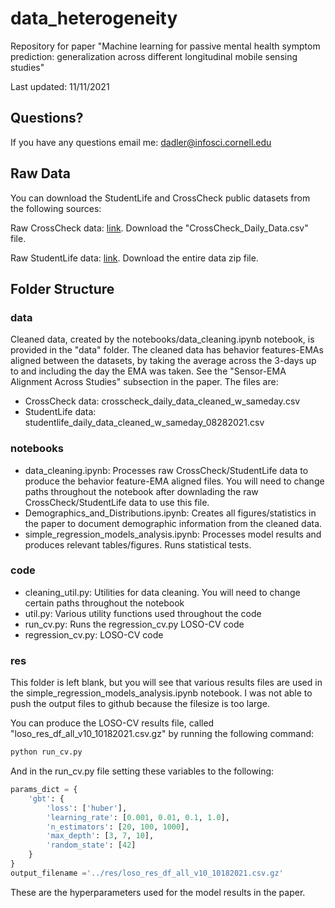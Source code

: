 # data_heterogeneity

Repository for paper "Machine learning for passive mental health symptom prediction: generalization across different longitudinal mobile sensing studies"

Last updated: 11/11/2021

## Questions?

If you have any questions email me: dadler@infosci.cornell.edu

## Raw Data

You can download the StudentLife and CrossCheck public datasets from the following sources:

Raw CrossCheck data: [link](https://cornell.app.box.com/s/rkx46bgv36lkmo2eu349ka95senn48gh). Download the "CrossCheck_Daily_Data.csv" file.

Raw StudentLife data: [link](https://studentlife.cs.dartmouth.edu/). Download the entire data zip file.

## Folder Structure

### data

Cleaned data, created by the notebooks/data_cleaning.ipynb notebook, is provided in the "data" folder. The cleaned data has behavior features-EMAs aligned between the datasets, by taking the average across the 3-days up to and including the day the EMA was taken. See the "Sensor-EMA Alignment Across Studies" subsection in the paper. The files are:

* CrossCheck data: crosscheck_daily_data_cleaned_w_sameday.csv
* StudentLife data: studentlife_daily_data_cleaned_w_sameday_08282021.csv

### notebooks

* data_cleaning.ipynb: Processes raw CrossCheck/StudentLife data to produce the behavior feature-EMA aligned files. You will need to change paths throughout the notebook after downlading the raw CrossCheck/StudentLife data to use this file.
* Demographics_and_Distributions.ipynb: Creates all figures/statistics in the paper to document demographic information from the cleaned data.
* simple_regression_models_analysis.ipynb: Processes model results and produces relevant tables/figures. Runs statistical tests.

### code

* cleaning_util.py: Utilities for data cleaning. You will need to change certain paths throughout the notebook 
* util.py: Various utility functions used throughout the code
* run_cv.py: Runs the regression_cv.py LOSO-CV code
* regression_cv.py: LOSO-CV code

### res

This folder is left blank, but you will see that various results files are used in the simple_regression_models_analysis.ipynb notebook. I was not able to push the output files to github because the filesize is too large.

You can produce the LOSO-CV results file, called "loso_res_df_all_v10_10182021.csv.gz" by running the following command:

```bash
python run_cv.py
```

And in the run_cv.py file setting these variables to the following:

```python
params_dict = {
    'gbt': {
        'loss': ['huber'],
        'learning_rate': [0.001, 0.01, 0.1, 1.0],
        'n_estimators': [20, 100, 1000],
        'max_depth': [3, 7, 10],
        'random_state': [42]
    }
}
output_filename ='../res/loso_res_df_all_v10_10182021.csv.gz'
```

These are the hyperparameters used for the model results in the paper.





